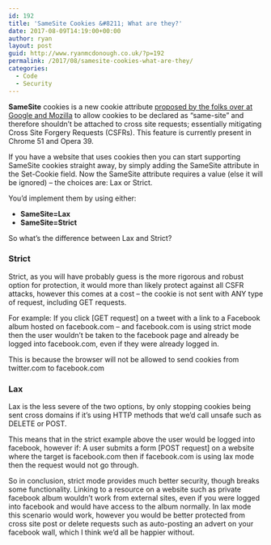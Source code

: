 ```yaml
---
id: 192
title: 'SameSite Cookies &#8211; What are they?'
date: 2017-08-09T14:19:00+00:00
author: ryan
layout: post
guid: http://www.ryanmcdonough.co.uk/?p=192
permalink: /2017/08/samesite-cookies-what-are-they/
categories:
  - Code
  - Security
---
```

**SameSite** cookies is a new cookie attribute [proposed by the folks over at Google and Mozilla](https://tools.ietf.org/html/draft-west-first-party-cookies-06) to allow cookies to be declared as “same-site” and therefore shouldn’t be attached to cross site requests; essentially mitigating Cross Site Forgery Requests (CSFRs). This feature is currently present in Chrome 51 and Opera 39.

If you have a website that uses cookies then you can start supporting SameSite cookies straight away, by simply adding the SameSite attribute in the Set-Cookie field. Now the SameSite attribute requires a value (else it will be ignored) – the choices are: Lax or Strict.

You’d implement them by using either:

  * **SameSite=Lax**
  * **SameSite=Strict**

So what’s the difference between Lax and Strict?

### Strict

Strict, as you will have probably guess is the more rigorous and robust option for protection, it would more than likely protect against all CSFR attacks, however this comes at a cost – the cookie is not sent with ANY type of request, including GET requests.

For example: If you click [GET request] on a tweet with a link to a Facebook album hosted on facebook.com – and facebook.com is using strict mode then the user wouldn’t be taken to the facebook page and already be logged into facebook.com, even if they were already logged in.

This is because the browser will not be allowed to send cookies from twitter.com to facebook.com

### Lax

Lax is the less severe of the two options, by only stopping cookies being sent cross domains if it’s using HTTP methods that we’d call unsafe such as DELETE or POST.

This means that in the strict example above the user would be logged into facebook, however if: A user submits a form [POST request] on a website where the target is facebook.com then if facebook.com is using lax mode then the request would not go through.

So in conclusion, strict mode provides much better security, though breaks some functionality. Linking to a resource on a website such as private facebook album wouldn’t work from external sites, even if you were logged into facebook and would have access to the album normally. In lax mode this scenario would work, however you would be better protected from cross site post or delete requests such as auto-posting an advert on your facebook wall, which I think we’d all be happier without.